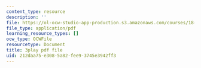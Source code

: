 ```yaml
---
content_type: resource
description: ''
file: https://ol-ocw-studio-app-production.s3.amazonaws.com/courses/18-065-matrix-methods-in-data-analysis-signal-processing-and-machine-learning-spring-2018/212daa75e3085a82fee93745e3942ff3_Z_5uLqcwDgM.pdf
file_type: application/pdf
learning_resource_types: []
ocw_type: OCWFile
resourcetype: Document
title: 3play pdf file
uid: 212daa75-e308-5a82-fee9-3745e3942ff3
---
```

